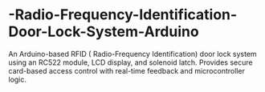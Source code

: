 # -Radio-Frequency-Identification-Door-Lock-System-Arduino
An Arduino-based RFID (  Radio-Frequency Identification) door lock system using an RC522 module, LCD display, and solenoid latch. Provides secure card-based access control with real-time feedback and microcontroller logic.
